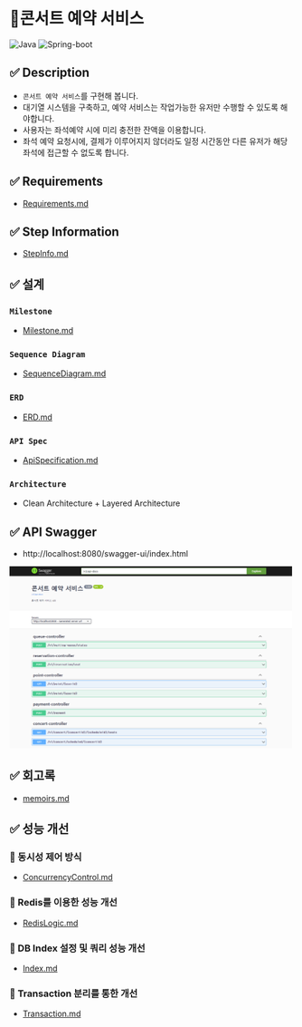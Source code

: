 # ️🎪️콘서트 예약 서비스
![Java](https://img.shields.io/badge/Java-17-red)
![Spring-boot](https://img.shields.io/badge/Spring--boot-3.3.4-brightgreen)

## ✅ Description
- `콘서트 예약 서비스`를 구현해 봅니다.
- 대기열 시스템을 구축하고, 예약 서비스는 작업가능한 유저만 수행할 수 있도록 해야합니다.
- 사용자는 좌석예약 시에 미리 충전한 잔액을 이용합니다.
- 좌석 예약 요청시에, 결제가 이루어지지 않더라도 일정 시간동안 다른 유저가 해당 좌석에 접근할 수 없도록 합니다.

## ✅ Requirements
* [Requirements.md](docs/Requirements.md)

## ✅ Step Information
* [StepInfo.md](docs%2FStepInfo.md)

## ✅ 설계
### **`Milestone`**
* [Milestone.md](docs/Milestone.md)

### **`Sequence Diagram`**
- [SequenceDiagram.md](docs/SequenceDiagram.md)

### **`ERD`**
* [ERD.md](docs/ERD.md)

### **`API Spec`**
* [ApiSpecification.md](docs/ApiSpecification.md)

### **`Architecture`**
* Clean Architecture + Layered Architecture

## ✅ API Swagger
* http://localhost:8080/swagger-ui/index.html <br>
<img src="/docs/swagger.png" width="500px" title="swagger"/>

## ✅ 회고록
* [memoirs.md](docs%2Fmemoirs.md)

## ✅ 성능 개선
### 📒 동시성 제어 방식
* [ConcurrencyControl.md](docs%2FConcurrencyControl%2FConcurrencyControl.md)
### 📒 Redis를 이용한 성능 개선
* [RedisLogic.md](docs%2FRedis%2FRedisLogic.md)
### 📒 DB Index 설정 및 쿼리 성능 개선
* [Index.md](docs%2FIndex%2FIndex.md)
### 📒 Transaction 분리를 통한 개선
* [Transaction.md](docs%2FTransaction%2FTransaction.md)
